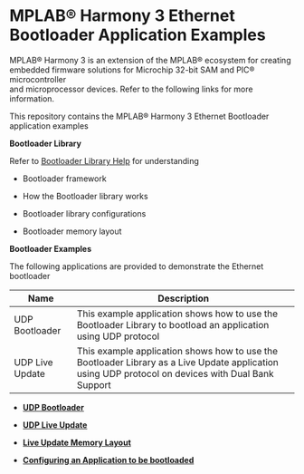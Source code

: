 # MPLAB® Harmony 3 Ethernet Bootloader Application Examples

MPLAB® Harmony 3 is an extension of the MPLAB® ecosystem for creating<br />embedded firmware solutions for Microchip 32-bit SAM and PIC® microcontroller<br />and microprocessor devices. Refer to the following links for more information.

This repository contains the MPLAB® Harmony 3 Ethernet Bootloader application examples

**Bootloader Library**

Refer to [Bootloader Library Help](https://microchip-mplab-harmony.github.io/bootloader) for understanding

-   Bootloader framework

-   How the Bootloader library works

-   Bootloader library configurations

-   Bootloader memory layout


**Bootloader Examples**

The following applications are provided to demonstrate the Ethernet bootloader

|Name|Description|
|----|-----------|
|UDP Bootloader|This example application shows how to use the Bootloader Library to bootload an application using UDP protocol|
|UDP Live Update|This example application shows how to use the Bootloader Library as a Live Update application using UDP protocol on devices with Dual Bank Support|

-   **[UDP Bootloader](GUID-1504DF3F-9049-4A42-BFD9-9847264F86F1.md)**  

-   **[UDP Live Update](GUID-BBB8BC6B-6A47-4A08-9DAF-07301977FA73.md)**  

-   **[Live Update Memory Layout](GUID-31D74AAF-6F4F-4454-A14B-FDC5CBFBA3C9.md)**  

-   **[Configuring an Application to be bootloaded](GUID-3B1FA678-3007-4013-B9D6-9A8D05335EF1.md)**  


